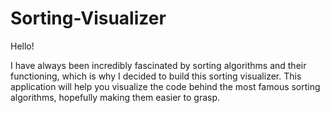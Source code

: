 # Sorting-Visualizer

Hello! 

I have always been incredibly fascinated by sorting algorithms and their functioning, which is why I decided to build this sorting visualizer. This application will help you visualize the code behind the most famous sorting algorithms, hopefully making them easier to grasp. 

